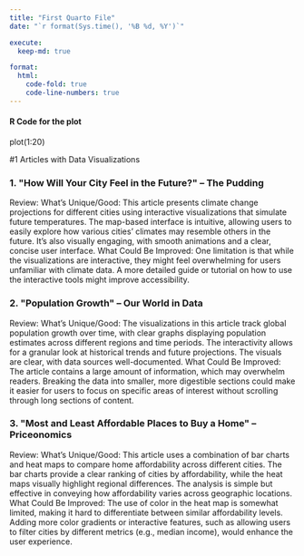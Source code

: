 ```yaml
---
title: "First Quarto File"  
date: "`r format(Sys.time(), '%B %d, %Y')`"

execute:  
  keep-md: true

format:  
  html:  
    code-fold: true  
    code-line-numbers: true
---   
```



    
#### R Code for the plot
plot(1:20)

#1
Articles with Data Visualizations

### 1. "How Will Your City Feel in the Future?" – The Pudding
Review:
What’s Unique/Good: This article presents climate change projections for different cities using interactive visualizations that simulate future temperatures. The map-based interface is intuitive, allowing users to easily explore how various cities’ climates may resemble others in the future. It’s also visually engaging, with smooth animations and a clear, concise user interface.
What Could Be Improved: One limitation is that while the visualizations are interactive, they might feel overwhelming for users unfamiliar with climate data. A more detailed guide or tutorial on how to use the interactive tools might improve accessibility.

### 2. "Population Growth" – Our World in Data
Review:
What’s Unique/Good: The visualizations in this article track global population growth over time, with clear graphs displaying population estimates across different regions and time periods. The interactivity allows for a granular look at historical trends and future projections. The visuals are clear, with data sources well-documented.
What Could Be Improved: The article contains a large amount of information, which may overwhelm readers. Breaking the data into smaller, more digestible sections could make it easier for users to focus on specific areas of interest without scrolling through long sections of content.

### 3. "Most and Least Affordable Places to Buy a Home" – Priceonomics
Review:
What’s Unique/Good: This article uses a combination of bar charts and heat maps to compare home affordability across different cities. The bar charts provide a clear ranking of cities by affordability, while the heat maps visually highlight regional differences. The analysis is simple but effective in conveying how affordability varies across geographic locations.
What Could Be Improved: The use of color in the heat map is somewhat limited, making it hard to differentiate between similar affordability levels. Adding more color gradients or interactive features, such as allowing users to filter cities by different metrics (e.g., median income), would enhance the user experience.
